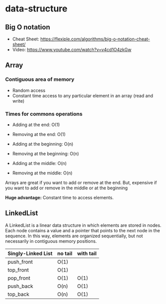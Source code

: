 # data-structure

## Big O notation

- Cheat Sheet: https://flexiple.com/algorithms/big-o-notation-cheat-sheet/
- Video: https://www.youtube.com/watch?v=v4cd1O4zkGw

## Array

### Contiguous area of memory

- Random access
- Constant time access to any particular element in an array (read and write)

### Times for commons operations

- Adding at the end: O(1)
- Removing at the end: O(1)

- Adding at the beginning: O(n)
- Removing at the beginning: O(n)

- Adding at the middle: O(n)
- Removing at the middle: O(n)

Arrays are great if you want to add or remove at the end. But, expensive if you want to add or remove in the middle or at the beginning

**Huge advantage:** Constant time to access elements.

## LinkedList

A LinkedList is a linear data structure in which elements are stored in nodes. Each node contains a value and a pointer that points to the next node in the sequence. In this way, elements are organized sequentially, but not necessarily in contiguous memory positions.

| Singly-Linked List | no tail | with tail |
| ------------------ | ------- | --------- |
| push_front         | O(1)    |           |
| top_front          | O(1)    |           |
| pop_front          | O(1)    | O(1)      |
| push_back          | O(n)    | O(1)      |
| top_back           | O(n)    | O(1)      |
